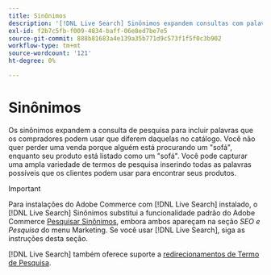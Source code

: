 ```yaml
---
title: Sinônimos
description: '[!DNL Live Search] Sinônimos expandem consultas com palavras que diferem daquelas no catálogo.'
exl-id: f2b7c5fb-f009-4834-baff-06e8ed7be7e5
source-git-commit: 888b81683a4e139a35b771d9c573f1f5f0c3b902
workflow-type: tm+mt
source-wordcount: '121'
ht-degree: 0%

---
```


# Sinônimos

Os sinônimos expandem a consulta de pesquisa para incluir palavras que os compradores podem usar que diferem daquelas no catálogo. Você não quer perder uma venda porque alguém está procurando um &quot;sofá&quot;, enquanto seu produto está listado como um &quot;sofá&quot;. Você pode capturar uma ampla variedade de termos de pesquisa inserindo todas as palavras possíveis que os clientes podem usar para encontrar seus produtos.

>[!IMPORTANT]
>
>Para instalações do Adobe Commerce com [!DNL Live Search] instalado, o [!DNL Live Search] Sinônimos substitui a funcionalidade padrão do Adobe Commerce [Pesquisar Sinônimos](https://experienceleague.adobe.com/docs/commerce-admin/catalog/catalog/search/search-terms.html#search-synonyms), embora ambos apareçam na seção *SEO e Pesquisa* do menu Marketing. Se você usar [!DNL Live Search], siga as instruções desta seção.

[!DNL Live Search] também oferece suporte a [redirecionamentos de Termo de Pesquisa](https://experienceleague.adobe.com/docs/commerce-admin/catalog/catalog/search/search-terms.html).
